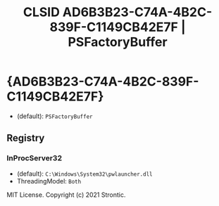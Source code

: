 ﻿---
title: "CLSID AD6B3B23-C74A-4B2C-839F-C1149CB42E7F | PSFactoryBuffer"
excerpt: What is COM-Object CLSID AD6B3B23-C74A-4B2C-839F-C1149CB42E7F?
---

# {AD6B3B23-C74A-4B2C-839F-C1149CB42E7F}

* (default): `PSFactoryBuffer`

## Registry


### InProcServer32

* (default): `C:\Windows\System32\pwlauncher.dll`
* ThreadingModel: `Both`

MIT License. Copyright (c) 2021 Strontic.


